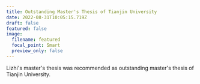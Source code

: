 ```yaml
---
title: Outstanding Master's Thesis of Tianjin University
date: 2022-08-31T10:05:15.719Z
draft: false
featured: false
image:
  filename: featured
  focal_point: Smart
  preview_only: false
---
```

Lizhi's master's thesis was recommended as outstanding master's thesis of Tianjin University.